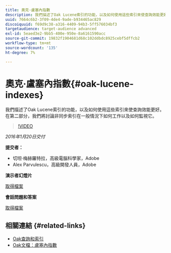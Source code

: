 ```yaml
---
title: 奧克·盧塞內指數
description: 我們描述了Oak Lucene索引的功能，以及如何使用這些索引來使查詢效能更好。 在第二部分，我們將討論非同步索引在一般情況下如何工作以及如何監視它。
uuid: 7664c6b2-3f09-4de4-9ade-b934465ac829
discoiquuid: f69d9c38-a316-4409-94b3-5ff576034bf3
targetaudience: target-audience advanced
exl-id: 5eaed3e2-9bb5-400e-950e-8a6161590acc
source-git-commit: 19832f1904681d68c102ddbdc8925cebf5dffcb2
workflow-type: tm+mt
source-wordcount: '135'
ht-degree: 7%

---
```


# 奧克·盧塞內指數{#oak-lucene-indexes}

我們描述了Oak Lucene索引的功能，以及如何使用這些索引來使查詢效能更好。 在第二部分，我們將討論非同步索引在一般情況下如何工作以及如何監視它。

>[!VIDEO](https://video.tv.adobe.com/v/19303/?quality=9)

*2016年1月20日交付*

**提交者：**

* 切坦·梅赫羅特拉，高級電腦科學家，Adobe
* Alex Parvulescu，高級開發人員，Adobe

**演示者幻燈片**

[取得檔案](assets/aem-gems-012016-oak-lucene-indexes-async-local.pdf)

**會話問題和答案**

[取得檔案](assets/q-a-1-20-16-gem-session-oak-lucene-indexes.pdf)

## 相關連結 {#related-links}

* [Oak查詢和索引](https://docs.adobe.com/docs/en/aem/6-1/deploy/platform/queries-and-indexing.html)
* [Oak文檔：盧塞內指數](https://jackrabbit.apache.org/oak/docs/query/lucene.html)
